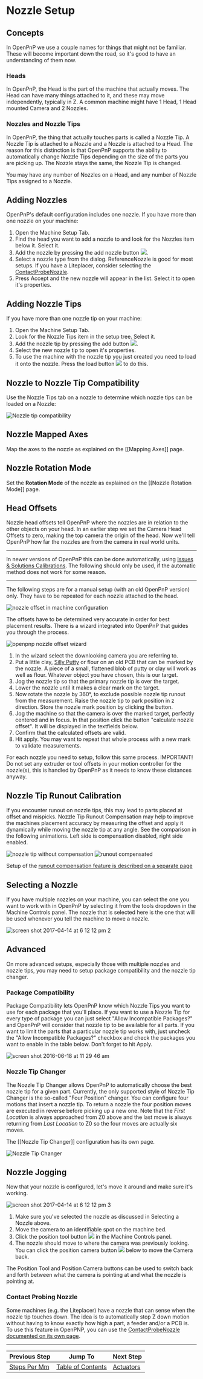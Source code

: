 # Nozzle Setup

## Concepts
In OpenPnP we use a couple names for things that might not be familiar. These will become important down the road, so it's good to have an understanding of them now.

### Heads
In OpenPnP, the Head is the part of the machine that actually moves. The Head can have many things attached to it, and these may move independently, typically in Z. A common machine might have 1 Head, 1 Head mounted Camera and 2 Nozzles.

### Nozzles and Nozzle Tips
In OpenPnP, the thing that actually touches parts is called a Nozzle Tip. A Nozzle Tip is attached to a Nozzle and a Nozzle is attached to a Head. The reason for this distinction is that OpenPnP supports the ability to automatically change Nozzle Tips depending on the size of the parts you are picking up. The Nozzle stays the same, the Nozzle Tip is changed.

You may have any number of Nozzles on a Head, and any number of Nozzle Tips assigned to a Nozzle.

## Adding Nozzles
OpenPnP's default configuration includes one nozzle. If you have more than one nozzle on your machine:

1. Open the Machine Setup Tab.
2. Find the head you want to add a nozzle to and look for the Nozzles item below it. Select it.
3. Add the nozzle by pressing the add nozzle button ![](https://rawgit.com/openpnp/openpnp/6b20cb121e36ec8b0eecdf6190aee5f448c51c41/src/main/resources/icons/nozzle-add.svg).  
4. Select a nozzle type from the dialog. ReferenceNozzle is good for most setups. If you have a Liteplacer, consider selecting the [ContactProbeNozzle](https://github.com/openpnp/openpnp/wiki/Contact-Probing-Nozzle).
5. Press Accept and the new nozzle will appear in the list. Select it to open it's properties.

## Adding Nozzle Tips
If you have more than one nozzle tip on your machine:

1. Open the Machine Setup Tab.
2. Look for the Nozzle Tips item in the setup tree. Select it.
3. Add the nozzle tip by pressing the add button ![](https://rawgit.com/openpnp/openpnp/develop/src/main/resources/icons/general-add.svg).  
4. Select the new nozzle tip to open it's properties.
5. To use the machine with the nozzle tip you just created you need to load it onto the nozzle. Press the load button ![](https://rawgit.com/openpnp/openpnp/develop/src/main/resources/icons/nozzletip-load.svg) to do this.

## Nozzle to Nozzle Tip Compatibility
Use the Nozzle Tips tab on a nozzle to determine which nozzle tips can be loaded on a Nozzle:

![Nozzle tip compatibility](https://user-images.githubusercontent.com/9963310/182042739-ed3cd0de-3268-4b5e-8009-ba38215c37d2.png)

## Nozzle Mapped Axes
Map the axes to the nozzle as explained on the [[Mapping Axes]] page.

## Nozzle Rotation Mode
Set the **Rotation Mode** of the nozzle as explained on the [[Nozzle Rotation Mode]] page.

## Head Offsets
Nozzle head offsets tell OpenPnP where the nozzles are in relation to the other objects on your head. In an earlier step we set the Camera Head Offsets to zero, making the top camera the origin of the head. Now we'll tell OpenPnP how far the nozzles are from the camera in real world units. 
___
In newer versions of OpenPnP this can be done automatically, using [Issues & Solutions Calibrations](https://github.com/openpnp/openpnp/wiki/Calibration-Solutions#calibrating-precision-camera-to-nozzle-offsets). The following should only be used, if the automatic method does not work for some reason. 
___

The following steps are for a manual setup (with an old OpenPnP version) only. They have to be repeated for each nozzle attached to the head.

![nozzle offset in machine configuration](https://user-images.githubusercontent.com/3868450/50729987-9910b200-1143-11e9-9d13-dd234b91d97e.PNG)

The offsets have to be determined very accurate in order for best placement results. There is a wizard integrated into OpenPnP that guides you through the process.

![openpnp nozzle offset wizard](https://user-images.githubusercontent.com/3868450/50702952-c29de080-1052-11e9-9d0d-324d68daa401.PNG)
1. In the wizard select the downlooking camera you are referring to.
2. Put a little clay, [Silly Putty](http://amzn.to/263ZnKm) or flour on an old PCB that can be marked by the nozzle. A piece of a small, flattened blob of putty or clay will work as well as flour. Whatever object you have chosen, this is our target.
3. Jog the nozzle tip so that the primary nozzle tip is over the target.
4. Lower the nozzle until it makes a clear mark on the target.
5. Now rotate the nozzle by 360°, to exclude possible nozzle tip runout from the measurement. Raise the nozzle tip to park position in z direction. Store the nozzle mark position by clicking the button.
6. Jog the machine so that the camera is over the marked target, perfectly centered and in focus. In that position click the button "calculate nozzle offset". It will be displayed in the textfields below.
7. Confirm that the calculated offsets are valid.
8. Hit apply. You may want to repeat that whole process with a new mark to validate measurements.

For each nozzle you need to setup, follow this same process.
IMPORTANT! Do not set any extruder or tool offsets in your motion controller for the nozzle(s), this is handled by OpenPnP as it needs to know these distances anyway.

## Nozzle Tip Runout Calibration
If you encounter runout on nozzle tips, this may lead to parts placed at offset and mispicks. Nozzle Tip Runout Compensation may help to improve the machines placement accuracy by measuring the offset and apply it dynamically while moving the nozzle tip at any angle. See the comparison in the following animations. Left side is compensation disabled, right side enabled.

![nozzle tip without compensation](https://user-images.githubusercontent.com/3868450/51180932-110c7400-18ca-11e9-8518-aff180ec30d5.gif)
![runout compensated](https://user-images.githubusercontent.com/3868450/51181050-5df04a80-18ca-11e9-887b-b25f2942505b.gif)

Setup of the [runout compensation feature is described on a separate page](https://github.com/openpnp/openpnp/wiki/Nozzle-Tip-Calibration-Setup)


## Selecting a Nozzle
If you have multiple nozzles on your machine, you can select the one you want to work with in OpenPnP by selecting it from the tools dropdown in the Machine Controls panel. The nozzle that is selected here is the one that will be used whenever you tell the machine to move a nozzle.

![screen shot 2017-04-14 at 6 12 12 pm 2](https://cloud.githubusercontent.com/assets/1182323/25058368/2b3754c4-213e-11e7-9e48-3c984b33d678.png)

## Advanced
On more advanced setups, especially those with multiple nozzles and nozzle tips, you may need to setup package compatibility and the nozzle tip changer.

### Package Compatibility
Package Compatibility lets OpenPnP know which Nozzle Tips you want to use for each package that you'll place. If you want to use a Nozzle Tip for every type of package you can just select "Allow Incompatible Packages?" and OpenPnP will consider that nozzle tip to be available for all parts. If you want to limit the parts that a particular nozzle tip works with, just uncheck the "Allow Incompatible Packages?" checkbox and check the packages you want to enable in the table below. Don't forget to hit Apply.

![screen shot 2016-06-18 at 11 29 46 am](https://cloud.githubusercontent.com/assets/1182323/16172939/fed3b05e-3547-11e6-8db8-c4cac423a34f.png)

### Nozzle Tip Changer
The Nozzle Tip Changer allows OpenPnP to automatically choose the best nozzle tip for a given part. Currently, the only supported style of Nozzle Tip Changer is the so-called "Four Position" changer. You can configure four motions that insert a nozzle tip. To return a nozzle the four position moves are executed in reverse before picking up a new one. Note that the _First Location_ is always approached from Z0 above and the last move is always returning from _Last Location_ to Z0 so the four moves are actually six moves.

The [[Nozzle Tip Changer]] configuration has its own page.

![Nozzle Tip Changer](https://user-images.githubusercontent.com/9963310/118364459-c59d2a00-b598-11eb-95bc-a8f77163e620.png)

## Nozzle Jogging
Now that your nozzle is configured, let's move it around and make sure it's working.

![screen shot 2017-04-14 at 6 12 12 pm 3](https://cloud.githubusercontent.com/assets/1182323/25058367/2b3680f8-213e-11e7-9616-fc062c82d442.png)

1. Make sure you've selected the nozzle as discussed in Selecting a Nozzle above.
2. Move the camera to an identifiable spot on the machine bed.
3. Click the position tool button ![](https://rawgit.com/openpnp/openpnp/develop/src/main/resources/icons/position-nozzle.svg) in the Machine Controls panel.
4. The nozzle should move to where the camera was previously looking. You can click the position camera button ![](https://rawgit.com/openpnp/openpnp/develop/src/main/resources/icons/position-camera.svg)  below to move the Camera back.

The Position Tool and Position Camera buttons can be used to switch back and forth between what the camera is pointing at and what the nozzle is pointing at.

### Contact Probing Nozzle
Some machines (e.g. the Liteplacer) have a nozzle that can sense when the nozzle tip touches down. The idea is to automatically stop Z down motion without having to know exactly how high a part, a feeder and/or a PCB is. To use this feature in OpenPNP, you can use the [ContactProbeNozzle documented on its own page](https://github.com/openpnp/openpnp/wiki/Contact-Probing-Nozzle).

***

| Previous Step                 | Jump To                 | Next Step                                   |
| ----------------------------- | ----------------------- | ------------------------------------------- |
| [Steps Per Mm](https://github.com/openpnp/openpnp/wiki/Setup-and-Calibration%3A-Steps-Per-Mm) | [Table of Contents](https://github.com/openpnp/openpnp/wiki/Setup-and-Calibration) | [Actuators](https://github.com/openpnp/openpnp/wiki/Setup-and-Calibration%3A-Actuators) |